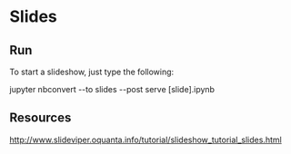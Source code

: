 # Slides

## Run

To start a slideshow, just type the following:

jupyter nbconvert --to slides --post serve [slide].ipynb 

## Resources

http://www.slideviper.oquanta.info/tutorial/slideshow_tutorial_slides.html
